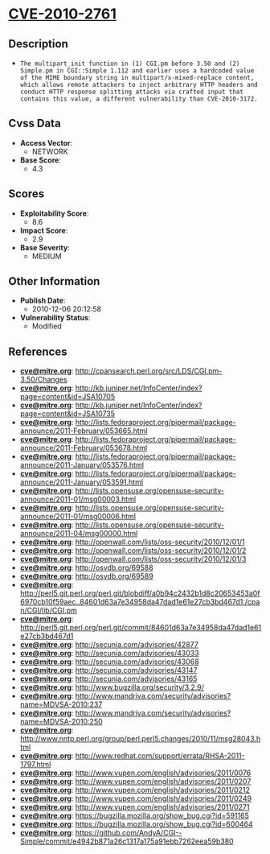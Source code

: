 
# [CVE-2010-2761](http://cpansearch.perl.org/src/LDS/CGI.pm-3.50/Changes)

## Description

- `The multipart_init function in (1) CGI.pm before 3.50 and (2) Simple.pm in CGI::Simple 1.112 and earlier uses a hardcoded value of the MIME boundary string in multipart/x-mixed-replace content, which allows remote attackers to inject arbitrary HTTP headers and conduct HTTP response splitting attacks via crafted input that contains this value, a different vulnerability than CVE-2010-3172.`

## Cvss Data

- **Access Vector**:
  - NETWORK
- **Base Score**:
  - 4.3

## Scores

- **Exploitability Score**:
  - 8.6
- **Impact Score**:
  - 2.9
- **Base Severity**:
  - MEDIUM

## Other Information

- **Publish Date**:
  - 2010-12-06 20:12:58
- **Vulnerability Status**:
  - Modified

## References

- **cve@mitre.org**: http://cpansearch.perl.org/src/LDS/CGI.pm-3.50/Changes
- **cve@mitre.org**: http://kb.juniper.net/InfoCenter/index?page=content&id=JSA10705
- **cve@mitre.org**: http://kb.juniper.net/InfoCenter/index?page=content&id=JSA10735
- **cve@mitre.org**: http://lists.fedoraproject.org/pipermail/package-announce/2011-February/053665.html
- **cve@mitre.org**: http://lists.fedoraproject.org/pipermail/package-announce/2011-February/053678.html
- **cve@mitre.org**: http://lists.fedoraproject.org/pipermail/package-announce/2011-January/053576.html
- **cve@mitre.org**: http://lists.fedoraproject.org/pipermail/package-announce/2011-January/053591.html
- **cve@mitre.org**: http://lists.opensuse.org/opensuse-security-announce/2011-01/msg00003.html
- **cve@mitre.org**: http://lists.opensuse.org/opensuse-security-announce/2011-01/msg00006.html
- **cve@mitre.org**: http://lists.opensuse.org/opensuse-security-announce/2011-04/msg00000.html
- **cve@mitre.org**: http://openwall.com/lists/oss-security/2010/12/01/1
- **cve@mitre.org**: http://openwall.com/lists/oss-security/2010/12/01/2
- **cve@mitre.org**: http://openwall.com/lists/oss-security/2010/12/01/3
- **cve@mitre.org**: http://osvdb.org/69588
- **cve@mitre.org**: http://osvdb.org/69589
- **cve@mitre.org**: http://perl5.git.perl.org/perl.git/blobdiff/a0b94c2432b1d8c20653453a0f6970cb10f59aec..84601d63a7e34958da47dad1e61e27cb3bd467d1:/cpan/CGI/lib/CGI.pm
- **cve@mitre.org**: http://perl5.git.perl.org/perl.git/commit/84601d63a7e34958da47dad1e61e27cb3bd467d1
- **cve@mitre.org**: http://secunia.com/advisories/42877
- **cve@mitre.org**: http://secunia.com/advisories/43033
- **cve@mitre.org**: http://secunia.com/advisories/43068
- **cve@mitre.org**: http://secunia.com/advisories/43147
- **cve@mitre.org**: http://secunia.com/advisories/43165
- **cve@mitre.org**: http://www.bugzilla.org/security/3.2.9/
- **cve@mitre.org**: http://www.mandriva.com/security/advisories?name=MDVSA-2010:237
- **cve@mitre.org**: http://www.mandriva.com/security/advisories?name=MDVSA-2010:250
- **cve@mitre.org**: http://www.nntp.perl.org/group/perl.perl5.changes/2010/11/msg28043.html
- **cve@mitre.org**: http://www.redhat.com/support/errata/RHSA-2011-1797.html
- **cve@mitre.org**: http://www.vupen.com/english/advisories/2011/0076
- **cve@mitre.org**: http://www.vupen.com/english/advisories/2011/0207
- **cve@mitre.org**: http://www.vupen.com/english/advisories/2011/0212
- **cve@mitre.org**: http://www.vupen.com/english/advisories/2011/0249
- **cve@mitre.org**: http://www.vupen.com/english/advisories/2011/0271
- **cve@mitre.org**: https://bugzilla.mozilla.org/show_bug.cgi?id=591165
- **cve@mitre.org**: https://bugzilla.mozilla.org/show_bug.cgi?id=600464
- **cve@mitre.org**: https://github.com/AndyA/CGI--Simple/commit/e4942b871a26c1317a175a91ebb7262eea59b380

